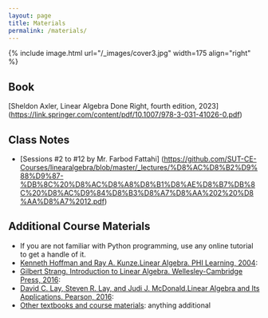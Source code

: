 ```yaml
---
layout: page
title: Materials
permalink: /materials/
---
```


{% include image.html url="/_images/cover3.jpg" width=175 align="right" %}

## Book

[Sheldon Axler, Linear Algebra Done Right, fourth edition, 2023] (https://link.springer.com/content/pdf/10.1007/978-3-031-41026-0.pdf)

## Class Notes
* [Sessions #2 to #12 by Mr. Farbod Fattahi] (https://github.com/SUT-CE-Courses/linearalgebra/blob/master/_lectures/%D8%AC%D8%B2%D9%88%D9%87-%DB%8C%20%D8%AC%D8%A8%D8%B1%D8%AE%D8%B7%DB%8C%20%D8%AC%D9%84%D8%B3%D8%A7%D8%AA%202%20%D8%AA%D8%A7%2012.pdf)

## Additional Course Materials

* If you are not familiar with Python programming, use any online tutorial to get a handle of it.
* [Kenneth Hoffman and Ray A. Kunze.Linear Algebra. PHI Learning, 2004](https://www.math.pku.edu.cn/teachers/anjp/textbook.pdf): 
* [Gilbert Strang. Introduction to Linear Algebra. Wellesley-Cambridge Press, 2016](): 
* [David C. Lay, Steven R. Lay, and Judi J. McDonald.Linear Algebra and Its Applications. Pearson, 2016](https://home.cs.colorado.edu/~alko5368/lecturesCSCI2820/mathbook.pdf): 
* [Other textbooks and course materials](): anything additional


